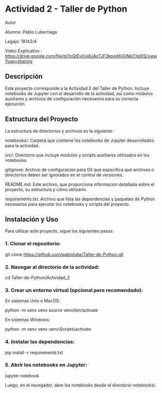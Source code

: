 
# Actividad 2 - Taller de Python

Autor

Alumno: Pablo Luberriaga

Legajo: 18142/4

Video Explicativo : https://drive.google.com/file/d/1nQtEvOvj8JAcTJF3kpgdXjOiNkC1gIXS/view?usp=sharing

## Descripción

Este proyecto corresponde a la Actividad 2 del Taller de Python. Incluye notebooks de Jupyter con el desarrollo de la actividad, así como módulos auxiliares y archivos de configuración necesarios para su correcta ejecución.

## Estructura del Proyecto

La estructura de directorios y archivos es la siguiente:

notebooks/: Carpeta que contiene los notebooks de Jupyter desarrollados para la actividad.

src/: Directorio que incluye módulos y scripts auxiliares utilizados en los notebooks.

gitignore: Archivo de configuración para Git que especifica qué archivos o directorios deben ser ignorados en el control de versiones.

README.md: Este archivo, que proporciona información detallada sobre el proyecto, su estructura y cómo utilizarlo.

requirements.txt: Archivo que lista las dependencias y paquetes de Python necesarios para ejecutar los notebooks y scripts del proyecto.

## Instalación y Uso

Para utilizar este proyecto, sigue los siguientes pasos:

### 1. Clonar el repositorio:

git clone https://github.com/pablolube/Taller-de-Python.git

### 2. Navegar al directorio de la actividad:

cd Taller-de-Python/Actividad_2

### 3. Crear un entorno virtual (opcional pero recomendado):

En sistemas Unix o MacOS:

python -m venv venv
source venv/bin/activate

En sistemas Windows:

python -m venv venv
venv\Scripts\activate

### 4. Instalar las dependencias:

pip install -r requirements.txt

### 5. Abrir los notebooks en Jupyter:

jupyter notebook

Luego, en el navegador, abre los notebooks desde el directorio notebooks/.




